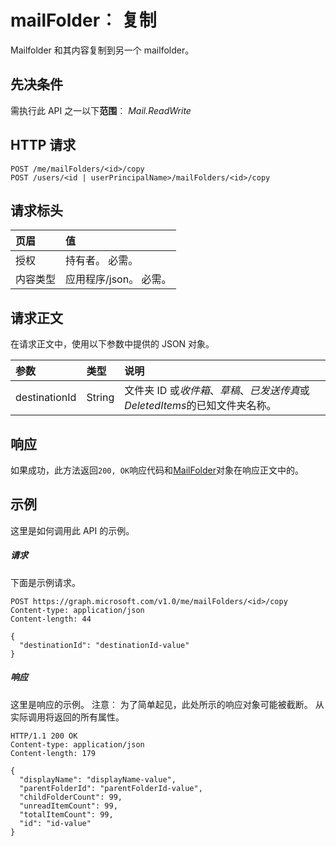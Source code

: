 # <a name="mailfolder-copy"></a>mailFolder︰ 复制

Mailfolder 和其内容复制到另一个 mailfolder。

## <a name="prerequisites"></a>先决条件
需执行此 API 之一以下**范围**︰ *Mail.ReadWrite*
## <a name="http-request"></a>HTTP 请求
<!-- { "blockType": "ignored" } -->
```http
POST /me/mailFolders/<id>/copy
POST /users/<id | userPrincipalName>/mailFolders/<id>/copy
```
## <a name="request-headers"></a>请求标头
| 页眉       | 值 |
|:---------------|:--------|
| 授权  | 持有者<token>。 必需。  |
| 内容类型  | 应用程序/json。 必需。  |

## <a name="request-body"></a>请求正文
在请求正文中，使用以下参数中提供的 JSON 对象。

| 参数    | 类型   |说明|
|:---------------|:--------|:----------|
|destinationId|String|文件夹 ID 或*收件箱*、*草稿*、*已发送传真*或*DeletedItems*的已知文件夹名称。|

## <a name="response"></a>响应
如果成功，此方法返回`200, OK`响应代码和[MailFolder](../resources/mailfolder.md)对象在响应正文中的。

## <a name="example"></a>示例
这里是如何调用此 API 的示例。
##### <a name="request"></a>请求
下面是示例请求。
<!-- {
  "blockType": "request",
  "name": "mailfolder_copy"
}-->
```http
POST https://graph.microsoft.com/v1.0/me/mailFolders/<id>/copy
Content-type: application/json
Content-length: 44

{
  "destinationId": "destinationId-value"
}
```

##### <a name="response"></a>响应
这里是响应的示例。 注意︰ 为了简单起见，此处所示的响应对象可能被截断。 从实际调用将返回的所有属性。
<!-- {
  "blockType": "response",
  "truncated": true,
  "@odata.type": "microsoft.graph.mailFolder"
} -->
```http
HTTP/1.1 200 OK
Content-type: application/json
Content-length: 179

{
  "displayName": "displayName-value",
  "parentFolderId": "parentFolderId-value",
  "childFolderCount": 99,
  "unreadItemCount": 99,
  "totalItemCount": 99,
  "id": "id-value"
}
```

<!-- uuid: 8fcb5dbc-d5aa-4681-8e31-b001d5168d79
2015-10-25 14:57:30 UTC -->
<!-- {
  "type": "#page.annotation",
  "description": "mailFolder: copy",
  "keywords": "",
  "section": "documentation",
  "tocPath": ""
}-->
